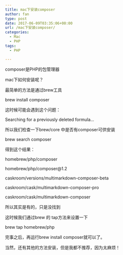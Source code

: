 ```yaml
---
title: mac下安装composer
author: fan
type: post
date: 2017-06-09T03:35:06+00:00
url: /mac下安装composer/
categories:
  - Mac
  - PHP
tags:
  - PHP

---
```

composer是PHP的包管理器
  
mac下如何安装呢？
  
最简单的方法是通过brew工具
  
brew install composer
  
这时候可能会遇到这个问题：

<p class="p1">
  <span class="s1">Searching for a previously deleted formula&#8230;</span>
</p>

<p class="p1">
  所以我们检查一下brew/core 中是否有composer可供安装
</p>

<p class="p1">
  brew search composer
</p>

<p class="p1">
  得到这个结果：
</p>

<p class="p1">
  <span class="s1">homebrew/php/composer</span>
</p>

<p class="p1">
  <span class="s1">homebrew/php/composer@1.2</span>
</p>

<p class="p1">
  <span class="s1">caskroom/versions/multimarkdown-composer-beta</span>
</p>

<p class="p1">
  <span class="s1">caskroom/cask/multimarkdown-composer-pro</span>
</p>

<p class="p1">
  <span class="s1">caskroom/cask/multimarkdown-composer</span>
</p>

<p class="p1">
  所以其实是有的，只是没找到
</p>

<p class="p1">
  这时候我们通过brew 的 tap方法来设置一下
</p>

<p class="p1">
  <span class="s1">brew tap homebrew/php</span>
</p>

<p class="p1">
  完事之后，再运行brew install composer就可以了。
</p>

<p class="p1">
  当然，还有其他的方法安装，但是我都不推荐，因为太麻烦！
</p>